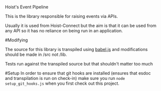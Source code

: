 Hoist's Event Pipeline

This is the library responsible for raising events via APIs.

Usually it is used from Hoist-Connect but the aim is that it can be used from any API so it has no reliance on being run in an application.

#Modifying

The source for this library is transpiled using [babel.js](https://babeljs.io/) and modifications should be made in /src not /lib.

Tests run against the transpiled source but that shouldn't matter too much

#Setup
In order to ensure that git hooks are installed (ensures that esdoc and transpilation is run on check-in) make sure you run ```node setup_git_hooks.js``` when you first check out this project.
